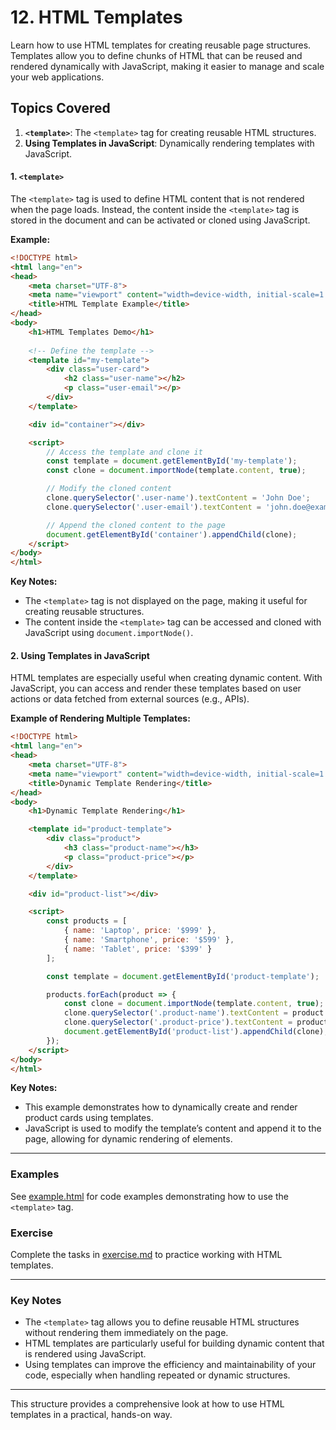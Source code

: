 # **12. HTML Templates**

Learn how to use HTML templates for creating reusable page structures. Templates allow you to define chunks of HTML that can be reused and rendered dynamically with JavaScript, making it easier to manage and scale your web applications.


## Topics Covered

1. **`<template>`**: The `<template>` tag for creating reusable HTML structures.
2. **Using Templates in JavaScript**: Dynamically rendering templates with JavaScript.

#### **1. `<template>`**

The `<template>` tag is used to define HTML content that is not rendered when the page loads. Instead, the content inside the `<template>` tag is stored in the document and can be activated or cloned using JavaScript.

**Example:**
```html
<!DOCTYPE html>
<html lang="en">
<head>
    <meta charset="UTF-8">
    <meta name="viewport" content="width=device-width, initial-scale=1.0">
    <title>HTML Template Example</title>
</head>
<body>
    <h1>HTML Templates Demo</h1>
    
    <!-- Define the template -->
    <template id="my-template">
        <div class="user-card">
            <h2 class="user-name"></h2>
            <p class="user-email"></p>
        </div>
    </template>

    <div id="container"></div>

    <script>
        // Access the template and clone it
        const template = document.getElementById('my-template');
        const clone = document.importNode(template.content, true);

        // Modify the cloned content
        clone.querySelector('.user-name').textContent = 'John Doe';
        clone.querySelector('.user-email').textContent = 'john.doe@example.com';

        // Append the cloned content to the page
        document.getElementById('container').appendChild(clone);
    </script>
</body>
</html>
```

**Key Notes:**
- The `<template>` tag is not displayed on the page, making it useful for creating reusable structures.
- The content inside the `<template>` tag can be accessed and cloned with JavaScript using `document.importNode()`.

#### **2. Using Templates in JavaScript**

HTML templates are especially useful when creating dynamic content. With JavaScript, you can access and render these templates based on user actions or data fetched from external sources (e.g., APIs).

**Example of Rendering Multiple Templates:**
```html
<!DOCTYPE html>
<html lang="en">
<head>
    <meta charset="UTF-8">
    <meta name="viewport" content="width=device-width, initial-scale=1.0">
    <title>Dynamic Template Rendering</title>
</head>
<body>
    <h1>Dynamic Template Rendering</h1>

    <template id="product-template">
        <div class="product">
            <h3 class="product-name"></h3>
            <p class="product-price"></p>
        </div>
    </template>

    <div id="product-list"></div>

    <script>
        const products = [
            { name: 'Laptop', price: '$999' },
            { name: 'Smartphone', price: '$599' },
            { name: 'Tablet', price: '$399' }
        ];

        const template = document.getElementById('product-template');

        products.forEach(product => {
            const clone = document.importNode(template.content, true);
            clone.querySelector('.product-name').textContent = product.name;
            clone.querySelector('.product-price').textContent = product.price;
            document.getElementById('product-list').appendChild(clone);
        });
    </script>
</body>
</html>
```

**Key Notes:**
- This example demonstrates how to dynamically create and render product cards using templates.
- JavaScript is used to modify the template’s content and append it to the page, allowing for dynamic rendering of elements.

---

### **Examples**

See [example.html](example.html) for code examples demonstrating how to use the `<template>` tag.

### **Exercise**

Complete the tasks in [exercise.md](exercise.md) to practice working with HTML templates.

---

### **Key Notes**

- The `<template>` tag allows you to define reusable HTML structures without rendering them immediately on the page.
- HTML templates are particularly useful for building dynamic content that is rendered using JavaScript.
- Using templates can improve the efficiency and maintainability of your code, especially when handling repeated or dynamic structures.

---

This structure provides a comprehensive look at how to use HTML templates in a practical, hands-on way.